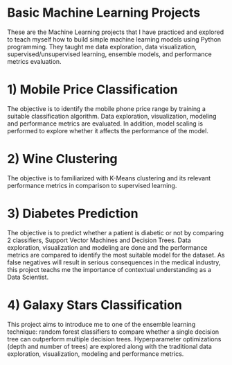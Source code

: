 # Basic Machine Learning Projects
These are the Machine Learning projects that I have practiced and explored to teach myself how to build simple machine learning models using Python programming.
They taught me data exploration, data visualization, supervised/unsupervised learning, ensemble models, and performance metrics evaluation.

# 1) Mobile Price Classification
The objective is to identify the mobile phone price range by training a suitable classification algorithm.
Data exploration, visualization, modeling and performance metrics are evaluated.
In addition, model scaling is performed to explore whether it affects the performance of the model.

# 2) Wine Clustering
The objective is to familiarized with K-Means clustering and its relevant performance metrics in comparison to supervised learning.

# 3) Diabetes Prediction
The objective is to predict whether a patient is diabetic or not by comparing 2 classifiers, Support Vector Machines and Decision Trees.
Data exploration, visualization and modeling are done and the performance metrics are compared to identify the most suitable model for the dataset.
As false negatives will result in serious consequences in the medical industry, this project teachs me the importance of contextual understanding as a Data Scientist.

# 4) Galaxy Stars Classification
This project aims to introduce me to one of the ensemble learning technique: random forest classifiers to compare whether a single decision tree can outperform multiple decision trees.
Hyperparameter optimizations (depth and number of trees) are explored along with the traditional data exploration, visualization, modeling and performance metrics.
